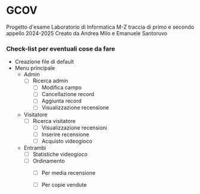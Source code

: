 # GCOV
Progetto d'esame Laboratorio di Informatica M-Z traccia di primo e secondo appello 2024-2025
Creato da Andrea Milo e Emanuele Santoruvo

### Check-list per eventuali cose da fare
- Creazione file di default
- Menu principale
	- Admin
		- [ ] Ricerca admin
			- [ ] Modifica campo
			- [ ] Cancellazione record
			- [ ] Aggiunta record
			- [ ] Visualizzazione recensione
	- Visitatore
		- [ ] Ricerca visitatore
			- [ ] Visualizzazione recensioni
			- [ ] Inserire recensione
			- [ ] Acquisto videogioco
	- Entrambi
		- [ ] Statistiche videogioco
		- [ ] Ordinamento
			- [ ] Per media recensione
			- [ ] Per copie vendute

